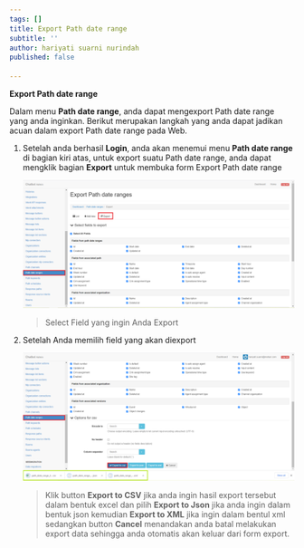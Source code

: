 ```yaml
---
tags: []
title: Export Path date range
subtitle: ''
author: hariyati suarni nurindah
published: false

---
```

**Export Path date range**

Dalam menu **Path date range**, anda dapat mengexport Path date range yang anda inginkan. Berikut merupakan langkah yang anda dapat jadikan acuan dalam export Path date range pada Web.

1. Setelah anda berhasil **Login**, anda akan menemui menu **Path date range** di bagian kiri atas, untuk export suatu Path date range, anda dapat mengklik bagian **Export** untuk membuka form Export Path date range

   ![](/uploads/pathdate3.PNG)

   > Select Field yang ingin Anda Export
2. Setelah Anda memilih field yang akan diexport

   ![](/uploads/path-data-rangers-update5.PNG)

   > Klik button **Export to CSV** jika anda ingin hasil export tersebut dalam bentuk excel dan pilih **Export to Json** jika anda ingin dalam bentuk json kemudian **Export to XML** jika ingin dalam bentul xml sedangkan button **Cancel** menandakan anda batal melakukan export data sehingga anda otomatis akan keluar dari form export.